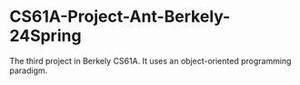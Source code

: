 # CS61A-Project-Ant-Berkely-24Spring
The third project in Berkely CS61A. It uses an object-oriented programming paradigm.
